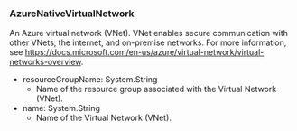 ### AzureNativeVirtualNetwork
An Azure virtual network (VNet). VNet enables secure communication with other VNets, the internet, and on-premise networks. For more information, see https://docs.microsoft.com/en-us/azure/virtual-network/virtual-networks-overview.

- resourceGroupName: System.String
  - Name of the resource group associated with the Virtual Network (VNet).
- name: System.String
  - Name of the Virtual Network (VNet).
